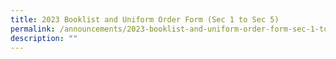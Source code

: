 ```yaml
---
title: 2023 Booklist and Uniform Order Form (Sec 1 to Sec 5)
permalink: /announcements/2023-booklist-and-uniform-order-form-sec-1-to-sec-5/
description: ""
---
```

